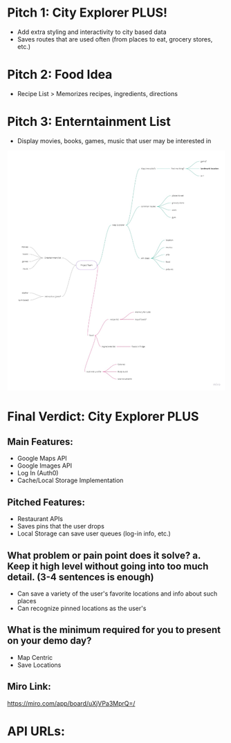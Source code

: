 # Pitch 1: City Explorer PLUS!
- Add extra styling and interactivity to city based data
- Saves routes that are used often (from places to eat, grocery stores, etc.)


# Pitch 2: Food Idea
- Recipe List > Memorizes recipes, ingredients, directions


# Pitch 3: Enterntainment List
- Display movies, books, games, music that user may be interested in

![ideas](./images/pitchimage.jpg)

# Final Verdict: City Explorer PLUS

## Main Features:
- Google Maps API
- Google Images API
- Log In (Auth0)
- Cache/Local Storage Implementation

## Pitched Features:
- Restaurant APIs
- Saves pins that the user drops
- Local Storage can save user queues (log-in info, etc.)


## What problem or pain point does it solve? a. Keep it high level without going into too much detail. (3-4 sentences is enough)
- Can save a variety of the user's favorite locations and info about such places
- Can recognize pinned locations as the user's


## What is the minimum required for you to present on your demo day?
- Map Centric
- Save Locations

## Miro Link:
https://miro.com/app/board/uXjVPa3MprQ=/

# API URLs:
